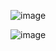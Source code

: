 ![image](https://github.com/user-attachments/assets/9bc90665-5f4b-428b-bfd7-4dbff6ed10ca)

![image](https://github.com/user-attachments/assets/63a21ee3-32c7-4c4a-a2c0-a48b8365839b)

